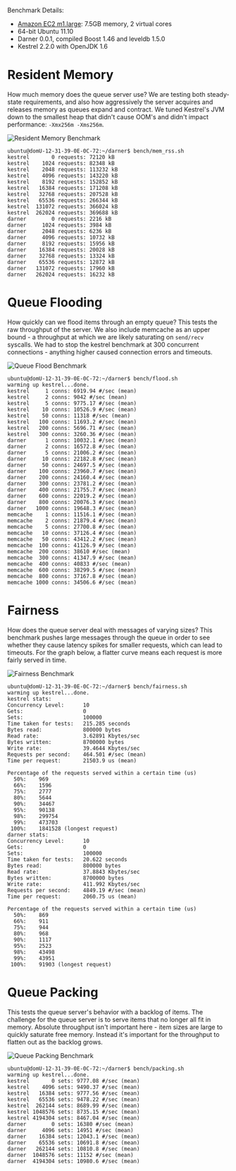 Benchmark Details:

* [Amazon EC2 m1.large](http://aws.amazon.com/ec2/instance-types/): 7.5GB memory, 2 virtual cores
* 64-bit Ubuntu 11.10
* Darner 0.0.1, compiled Boost 1.46 and leveldb 1.5.0
* Kestrel 2.2.0 with OpenJDK 1.6

# Resident Memory

How much memory does the queue server use?  We are testing both steady-state requirements, and also how aggressively
the server acquires and releases memory as queues expand and contract.  We tuned Kestrel's JVM down to the smallest
heap that didn't cause OOM's and didn't impact performance: `-Xmx256m -Xms256m`.

![Resident Memory Benchmark](/wavii/darner/raw/master/docs/images/bench_memory_resident.png)

```
ubuntu@domU-12-31-39-0E-0C-72:~/darner$ bench/mem_rss.sh 
kestrel       0 requests: 72120 kB
kestrel    1024 requests: 82348 kB
kestrel    2048 requests: 113232 kB
kestrel    4096 requests: 143220 kB
kestrel    8192 requests: 152852 kB
kestrel   16384 requests: 171208 kB
kestrel   32768 requests: 207528 kB
kestrel   65536 requests: 266344 kB
kestrel  131072 requests: 366024 kB
kestrel  262024 requests: 369688 kB
darner        0 requests: 2216 kB
darner     1024 requests: 3984 kB
darner     2048 requests: 6236 kB
darner     4096 requests: 10732 kB
darner     8192 requests: 15956 kB
darner    16384 requests: 20028 kB
darner    32768 requests: 13324 kB
darner    65536 requests: 12872 kB
darner   131072 requests: 17960 kB
darner   262024 requests: 16232 kB
```

# Queue Flooding

How quickly can we flood items through an empty queue?  This tests the raw throughput of the server.  We also include
memcache as an upper bound - a throughput at which we are likely saturating on `send/recv` syscalls.  We had to stop the
kestrel benchmark at 300 concurrent connections - anything higher caused connection errors and timeouts.

![Queue Flood Benchmark](/wavii/darner/raw/master/docs/images/bench_queue_flood.png)

```
ubuntu@domU-12-31-39-0E-0C-72:~/darner$ bench/flood.sh 
warming up kestrel...done.
kestrel     1 conns: 6919.94 #/sec (mean)
kestrel     2 conns: 9042 #/sec (mean)
kestrel     5 conns: 9775.17 #/sec (mean)
kestrel    10 conns: 10526.9 #/sec (mean)
kestrel    50 conns: 11318 #/sec (mean)
kestrel   100 conns: 11693.2 #/sec (mean)
kestrel   200 conns: 5696.71 #/sec (mean)
kestrel   300 conns: 3260.36 #/sec (mean)
darner      1 conns: 10032.1 #/sec (mean)
darner      2 conns: 16572.8 #/sec (mean)
darner      5 conns: 21006.2 #/sec (mean)
darner     10 conns: 22182.8 #/sec (mean)
darner     50 conns: 24697.5 #/sec (mean)
darner    100 conns: 23960.7 #/sec (mean)
darner    200 conns: 24160.4 #/sec (mean)
darner    300 conns: 23781.2 #/sec (mean)
darner    400 conns: 21755.7 #/sec (mean)
darner    600 conns: 22019.2 #/sec (mean)
darner    800 conns: 20076.3 #/sec (mean)
darner   1000 conns: 19648.3 #/sec (mean)
memcache    1 conns: 11516.1 #/sec (mean)
memcache    2 conns: 21879.4 #/sec (mean)
memcache    5 conns: 27700.8 #/sec (mean)
memcache   10 conns: 37126.4 #/sec (mean)
memcache   50 conns: 43412.2 #/sec (mean)
memcache  100 conns: 41126.9 #/sec (mean)
memcache  200 conns: 38610 #/sec (mean)
memcache  300 conns: 41347.9 #/sec (mean)
memcache  400 conns: 40833 #/sec (mean)
memcache  600 conns: 38299.5 #/sec (mean)
memcache  800 conns: 37167.8 #/sec (mean)
memcache 1000 conns: 34506.6 #/sec (mean)
```

# Fairness

How does the queue server deal with messages of varying sizes?  This benchmark pushes large messages through the queue
in order to see whether they cause latency spikes for smaller requests, which can lead to timeouts.  For the graph
below, a flatter curve means each request is more fairly served in time.

![Fairness Benchmark](/wavii/darner/raw/master/docs/images/bench_fairness.png)

```
ubuntu@domU-12-31-39-0E-0C-72:~/darner$ bench/fairness.sh 
warming up kestrel...done.
kestrel stats:
Concurrency Level:      10
Gets:                   0
Sets:                   100000
Time taken for tests:   215.285 seconds
Bytes read:             800000 bytes
Read rate:              3.62891 Kbytes/sec
Bytes written:          8700000 bytes
Write rate:             39.4644 Kbytes/sec
Requests per second:    464.501 #/sec (mean)
Time per request:       21503.9 us (mean)

Percentage of the requests served within a certain time (us)
  50%:    969
  66%:    1596
  75%:    2777
  80%:    5644
  90%:    34467
  95%:    90138
  98%:    299754
  99%:    473703
 100%:    1841528 (longest request)
darner stats:
Concurrency Level:      10
Gets:                   0
Sets:                   100000
Time taken for tests:   20.622 seconds
Bytes read:             800000 bytes
Read rate:              37.8843 Kbytes/sec
Bytes written:          8700000 bytes
Write rate:             411.992 Kbytes/sec
Requests per second:    4849.19 #/sec (mean)
Time per request:       2060.75 us (mean)

Percentage of the requests served within a certain time (us)
  50%:    869
  66%:    911
  75%:    944
  80%:    968
  90%:    1117
  95%:    2523
  98%:    43498
  99%:    43951
 100%:    91903 (longest request)
 ```

# Queue Packing

This tests the queue server's behavior with a backlog of items.  The challenge for the queue server is to serve items
that no longer all fit in memory.  Absolute throughput isn't important here - item sizes are large to quickly saturate
free memory.  Instead it's important for the throughput to flatten out as the backlog grows.

![Queue Packing Benchmark](/wavii/darner/raw/master/docs/images/bench_queue_packing.png)

```
ubuntu@domU-12-31-39-0E-0C-72:~/darner$ bench/packing.sh 
warming up kestrel...done.
kestrel       0 sets: 9777.08 #/sec (mean)
kestrel    4096 sets: 9490.37 #/sec (mean)
kestrel   16384 sets: 9777.56 #/sec (mean)
kestrel   65536 sets: 9478.22 #/sec (mean)
kestrel  262144 sets: 8689.99 #/sec (mean)
kestrel 1048576 sets: 8735.15 #/sec (mean)
kestrel 4194304 sets: 8467.04 #/sec (mean)
darner        0 sets: 16380 #/sec (mean)
darner     4096 sets: 14951 #/sec (mean)
darner    16384 sets: 12043.1 #/sec (mean)
darner    65536 sets: 10691.8 #/sec (mean)
darner   262144 sets: 10810.8 #/sec (mean)
darner  1048576 sets: 11152 #/sec (mean)
darner  4194304 sets: 10980.6 #/sec (mean)
```
